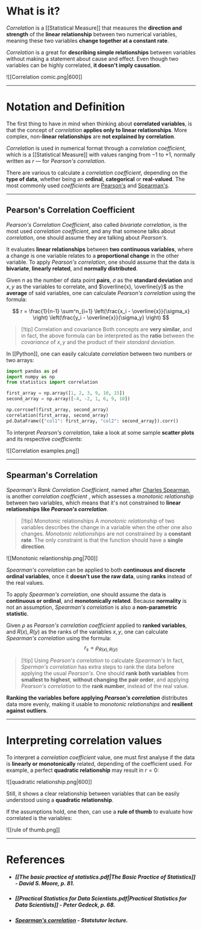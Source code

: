 # What is it?

*Correlation* is a [[Statistical Measure]] that measures the **direction and strength** of the **linear relationship** between two numerical variables, meaning these two variables **change together at a constant rate**. 

*Correlation* is a great for **describing simple relationships** between variables without making a statement about cause and effect. Even though two variables can be highly correlated, **it doesn't imply causation**.

![[Correlation comic.png|600]]

___
# Notation and Definition

The first thing to have in mind when thinking about **correlated variables**, is that the concept of *correlation* **applies only to linear relationships**. More complex, non-**linear relationships** are **not explained by correlation**. 

*Correlation* is used in numerical format through a *correlation coefficient*, which is a [[Statistical Measure]] with values ranging from $-1$ to $+1$, normally written as $r$ — for *Pearson's correlation*.

There are various to calculate a *correlation coefficient*, depending on the **type of data**, whether being an **ordinal**, **categorical** or **real-valued**. The most commonly used *coefficients* are [Pearson's](https://en.wikipedia.org/wiki/Pearson_correlation_coefficient) and [Spearman's](https://en.wikipedia.org/wiki/Spearman%27s_rank_correlation_coefficient).
___
## Pearson's Correlation Coefficient

*Pearson's Correlation Coefficient*, also called *bivariate correlation*, is the most used *correlation coefficient*, and any that someone talks about *correlation*, one should assume they are talking about *Pearson's*.

It evaluates **linear relationships** between **two continuous variables**, where a change is one variable relates to a **proportional change** in the other variable. To apply *Pearson's correlation*, one should assume that the data is **bivariate**, **linearly related**, and **normally distributed**.

Given $n$ as the number of data point **pairs**, $\sigma$ as the **standard deviation** and $x, y$ as the variables to correlate, and $\overline{x}, \overline{y}$ as the **average** of said variables, one can calculate *Pearson's correlation* using the formula:

$$
r = \frac{1}{n-1} 
\sum^n_{i=1} 
\left(\frac{x_i - \overline{x}}{\sigma_x} \right)
\left(\frac{y_i - \overline{x}}{\sigma_y} \right)
$$

> [!tip] Correlation and covariance
> Both concepts are **very similar**, and in fact, the above formula can be interpreted as the **ratio** between the *covariance* of $x, y$ and the product of their *standard deviation*.

In [[Python]], one can easily calculate *correlation* between two numbers or two arrays:
```python
import pandas as pd
import numpy as np
from statistics import correlation

first_array = np.array([1, 2, 3, 9, 10, 15])
second_array = np.array([-4, -2, 1, 6, 9, 10])

np.corrcoef(first_array, second_array)
correlation(first_array, second_array)
pd.DataFrame({"col1": first_array, "col2": second_array}).corr()
```

To interpret *Pearson's correlation*, take a look at some sample **scatter plots** and its respective *coefficients*:

![[Correlation examples.png]]
___
## Spearman's Correlation

*Spearman's Rank Correlation Coefficient*, named after [Charles Spearman](https://en.wikipedia.org/wiki/Charles_Spearman), is another *correlation coefficient* , which assesses a *monotonic relationship* between two variables, which means that it's not constrained to **linear relationships like *Pearson's correlation***.

> [!tip] Monotonic relationships
> A *monotonic relationship* of two variables describes the change in a variable when the other one also changes. *Monotonic relationships* are not constrained by a **constant rate**. The only constraint is that the function should have a **single direction**.

![[Monotonic relantionship.png|700]]

*Spearman's correlation* can be applied to both **continuous and discrete ordinal variables**, once it **doesn't use the raw data**, using **ranks** instead of the real values. 

To apply *Spearman's correlation*, one should assume the data is **continuous or ordinal**, and **monotonically related**. Because **normality** is not an assumption, *Spearman's correlation* is also a **non-parametric statistic**.

Given $\rho$ as *Pearson's correlation coefficient* applied to **ranked variables**, and $R(x), R(y)$ as the ranks of the variables $x, y$, one can calculate *Spearman's correlation* using the formula:
$$
r_s = \rho_{R(x), R(y)}
$$
>[!tip] Using *Pearson's correlation* to calculate *Spearman's*
> In fact, *Sperman's correlation* has extra steps to rank the data before applying the usual *Pearson's*. 
> One should **rank both variables** from **smallest to highest**, **without changing the pair order**, and applying *Pearson's correlation* to the **rank number**, instead of the real value.

**Ranking the variables before applying *Pearson's correlation*** distributes data more evenly, making it usable to *monotonic relationships* and **resilient against outliers**.
___
# Interpreting correlation values

To interpret a *correlation coefficient* value, one must first analyse if the data is **linearly or monotonically** related, depending of the coefficient used. For example, a perfect **quadratic relationship** may result in $r=0$:

![[quadratic relationship.png|600]]

Still, it shows a clear relationship between variables that can be easily understood using a **quadratic relationship**.

If the assumptions hold, one then, can use a **rule of thumb** to evaluate how correlated is the variables:

![[rule of thumb.png]]
___
# References

- ##### [[The basic practice of statistics.pdf|The Basic Practice of Statistics]] - David S. Moore, p. 81.

- ##### [[Practical Statistics for Data Scientists.pdf|Practical Statistics for Data Scientists]] - Peter Gedeck, p. 68.

- ##### [Spearman's correlation](https://www.statstutor.ac.uk/resources/uploaded/spearmans.pdf) - Statstutor lecture.
